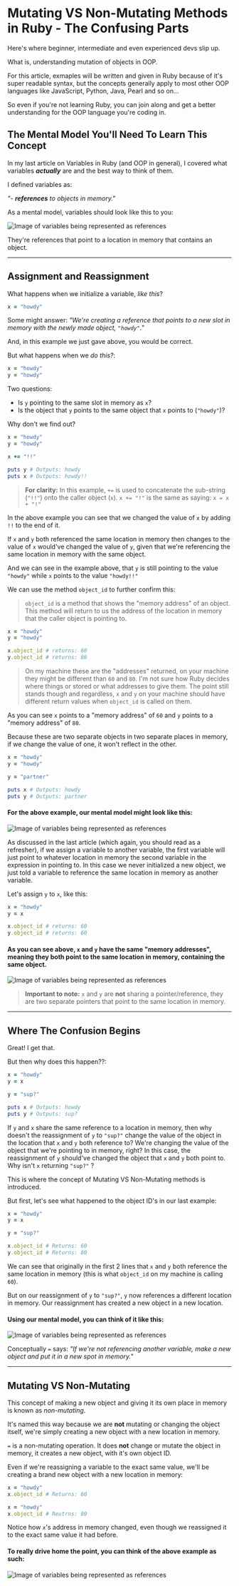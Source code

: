 # Mutating VS Non-Mutating Methods in Ruby - The Confusing Parts

Here's where beginner, intermediate and even experienced devs slip up.

What is, understanding mutation of objects in OOP.

For this article, exmaples will be written and given in Ruby because of it's super readable syntax, but the concepts generally apply to most other OOP languages like JavaScript, Python, Java, Pearl and so on...

So even if you're not learning Ruby, you can join along and get a better understanding for the OOP language you're coding in.

## The Mental Model You'll Need To Learn This Concept

In my last article on Variables in Ruby (and OOP in general), I covered what variables ***actually*** are and the best way to think of them. 

I defined variables as:

_"- **references** to objects in memory."_

As a mental model, variables should look like this to you:

<img alt="Image of variables being represented as references" src="/Users/jacksebben/LaunchSchool/RB109/images/variables_as_references.jpg">

They're references that point to a location in memory that contains an object.

---

## Assignment and Reassignment

What happens when we initialize a variable, _like this_?
```ruby
x = "howdy"
```

Some might answer:
_"We're creating a reference that points to a new slot in memory with the newly made object, `"howdy"`."_


And, in this example we just gave above, you would be correct.

But what happens when we _do this?_:
```ruby
x = "howdy"
y = "howdy"
```
Two questions:
- Is `y` pointing to the same slot in memory as `x`?
- Is the object that `y` points to the same object that `x` points to (`"howdy"`)?

Why don't we find out?
```ruby
x = "howdy"
y = "howdy"

x += "!!"

puts y # Outputs: howdy
puts x # Outputs: howdy!!
```
> **For clarity:** In this example, `+=` is used to concatenate the sub-string (`"!!"`) onto the caller object (`x`).
> `x += "!"` is the same as saying: `x = x + "!"`

In the above example you can see that we changed the value of `x` by adding `!!` to the end of it. 

If `x` and `y` both referenced the same location in memory then changes to the value of `x` would've changed the value of `y`, given that we're referencing the same location in memory with the same object.

And we can see in the example above, that `y` is still pointing to the value `"howdy"` while `x` points to the value `"howdy!!"`

We can use the method `object_id` to further confirm this:
> `object_id` is a method that shows the "memory address" of an object. This method will return to us the address of the location in memory that the caller object is pointing to.
```ruby
x = "howdy"
y = "howdy"

x.object_id # returns: 60
y.object_id # returns: 80
```
> On my machine these are the "addresses" returned, on your machine they might be different than `60` and `80`. I'm not sure how Ruby decides where things or stored or what addresses to give them. The point still stands though and regardless, `x` and `y` on your machine should have different return values when `object_id` is called on them.

As you can see `x` points to a "memory address" of `60` and `y` points to a "memory address" of `80`.

Because these are two separate objects in two separate places in memory, if we change the value of one, it won't reflect in the other.
```ruby
x = "howdy"
y = "howdy"

y = "partner"

puts x # Outputs: howdy
puts y # Outputs: partner
```

#### For the above example, our mental model might look like this:

<img alt="Image of variables being represented as references" src="/Users/jacksebben/LaunchSchool/RB109/images/x_y_different_slots.jpg">

As discussed in the last article (which again, you should read as a refresher), if we assign a variable to another variable, the first variable will just point to whatever location in memory the second variable in the expression in pointing to. In this case we never initialized a new object, we just told a variable to reference the same location in memory as another variable.

Let's assign `y` to `x`, like this:
```ruby
x = "howdy"
y = x

x.object_id # returns: 60
y.object_id # returns: 60
```
#### As you can see above, `x` and `y` have the same "memory addresses", meaning they both point to the same location in memory, containing the same object.

<img alt="Image of variables being represented as references" src="/Users/jacksebben/LaunchSchool/RB109/images/x_y_same_slot.jpg">

> **Important to note:**
> `x` and `y` are **not** sharing a pointer/reference, they are two separate pointers that point to the same location in memory.

---

## Where The Confusion Begins

Great! I get that. 

But then why does this happen??:
```ruby
x = "howdy"
y = x

y = "sup?"

puts x # Outputs: howdy
puts y # Outputs: sup?
```
If `y` and `x` share the same reference to a location in memory, then why doesn't the reassignment of `y` to `"sup?"` change the value of the object in the location that `x` and `y` both reference to? We're changing the value of the object that we're pointing to in memory, right?
In this case, the reassignment of `y` should've changed the object that `x` and `y` both point to. Why isn't `x` returning `"sup?"` ?

This is where the concept of Mutating VS Non-Mutating methods is introduced.

But first, let's see what happened to the object ID's in our last example:
```ruby
x = "howdy"
y = x

y = "sup?"

x.object_id # Returns: 60
y.object_id # Returns: 80
```

We can see that originally in the first 2 lines that `x` and `y` both reference the same location in memory (this is what `object_id` on my machine is calling `60`).

But on our reassignment of `y` to `"sup?"`, `y` now references a different location in memory. Our reassignment has created a new object in a new location.

#### Using our mental model, you can think of it like this:

<img alt="Image of variables being represented as references" src="/Users/jacksebben/LaunchSchool/RB109/images/y_equal_x_y_reassign.jpg">

Conceptually `=` says: _"If we're not referencing another variable, make a new object and put it in a new spot in memory."_

---

## Mutating VS Non-Mutating

This concept of making a new object and giving it its own place in memory is known as _non-mutating_. 

It's named this way because we are **not** mutating or changing the object itself, we're simply creating a new object with a new location in memory.

`=` is a non-mutating operation. It does **not** change or mutate the object in memory, it creates a new object, with it's own object ID.

Even if we're reassigning a variable to the exact same value, we'll be creating a brand new object with a new location in memory:
```ruby
x = "howdy"
x.object_id # Returns: 60

x = "howdy" 
x.object_id # Reutrns: 80
```
Notice how `x`'s address in memory changed, even though we reassigned it to the exact same value it had before.

#### To really drive home the point, you can think of the above example as such:

<img alt="Image of variables being represented as references" src="/Users/jacksebben/LaunchSchool/RB109/images/reassignment_to_the_same_value.jpg">